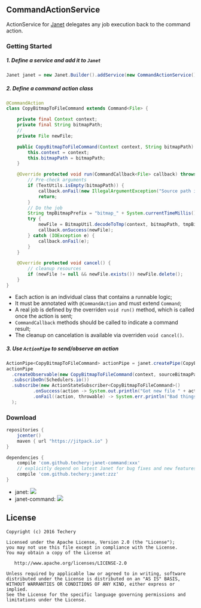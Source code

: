 ## CommandActionService
ActionService for [Janet](https://github.com/techery/janet) delegates any job execution back to the command action.  

### Getting Started
##### 1. Define a service and add it to `Janet`
```java
Janet janet = new Janet.Builder().addService(new CommandActionService()).build();
```

##### 2. Define a command action class
```java
@CommandAction
class CopyBitmapToFileCommand extends Command<File> {

    private final Context context;
    private final String bitmapPath;
    //
    private File newFile;

    public CopyBitmapToFileCommand(Context context, String bitmapPath) {
        this.context = context;
        this.bitmapPath = bitmapPath;
    }

    @Override protected void run(CommandCallback<File> callback) throws Throwable {
        // Pre-check arguments
        if (TextUtils.isEmpty(bitmapPath)) {
            callback.onFail(new IllegalArgumentException("Source path is empty"));
            return;
        }
        // Do the job
        String tmpBitmapPrefix = "bitmap_" + System.currentTimeMillis();
        try {
            newFile = BitmapUtil.decodeToTmp(context, bitmapPath, tmpBitmapPrefix);
            callback.onSuccess(newFile);
        } catch (IOException e) {
            callback.onFail(e);
        }
    }

    @Override protected void cancel() {
        // cleanup resources
        if (newFile != null && newFile.exists()) newFile.delete();
    }
}

```

* Each action is an individual class that contains a runnable logic;
* It must be annotated with `@CommandAction` and must extend `Command`;
* A real job is defined by the overriden `void run()` method, which is called once the action is sent;
* `CommandCallback` methods should be called to indicate a command result; 
* The cleanup on cancelation is available via overriden `void cancel()`.

##### 3. Use `ActionPipe` to send/observe an action
```java
ActionPipe<CopyBitmapToFileCommand> actionPipe = janet.createPipe(CopyBitmapToFileCommand.class);
actionPipe
  .createObservable(new CopyBitmapToFileCommand(context, sourceBitmapPath))
  .subscribeOn(Schedulers.io())
  .subscribe(new ActionStateSubscriber<CopyBitmapToFileCommand>()
          .onSuccess(action -> System.out.println("Got new file " + action.getResult()))
          .onFail((action, throwable) -> System.err.println("Bad things happened " + throwable))
  );
```

### Download
```groovy
repositories {
    jcenter()
    maven { url "https://jitpack.io" }
}

dependencies {
    compile 'com.github.techery:janet-command:xxx'
    // explicitly depend on latest Janet for bug fixes and new features (optionally)
    compile 'com.github.techery:janet:zzz' 
}
```
* janet: [![](https://jitpack.io/v/techery/janet.svg)](https://jitpack.io/#techery/janet)
* janet-command: [![](https://jitpack.io/v/techery/janet-command.svg)](https://jitpack.io/#techery/janet-command)

## License

    Copyright (c) 2016 Techery

    Licensed under the Apache License, Version 2.0 (the "License");
    you may not use this file except in compliance with the License.
    You may obtain a copy of the License at

       http://www.apache.org/licenses/LICENSE-2.0

    Unless required by applicable law or agreed to in writing, software
    distributed under the License is distributed on an "AS IS" BASIS,
    WITHOUT WARRANTIES OR CONDITIONS OF ANY KIND, either express or implied.
    See the License for the specific language governing permissions and
    limitations under the License.

